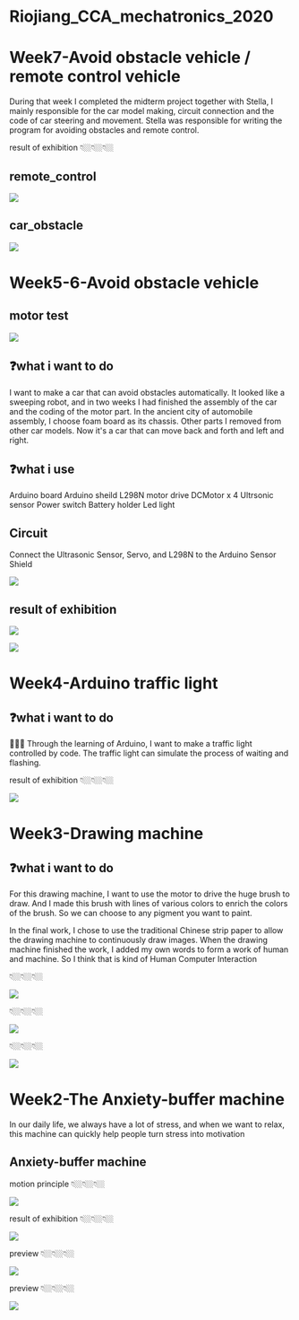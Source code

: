 # Riojiang_CCA_mechatronics_2020
# 

# Week7-Avoid obstacle vehicle / remote control vehicle

During that week I completed the midterm project together with Stella, I mainly responsible for the car model making, circuit connection and the code of car steering and movement. Stella was responsible for writing the program for avoiding obstacles and remote control.

result of exhibition
👇🏼👇🏼👇🏼

## remote_control
<p align="center">
</p >
<img src = "./week7/remote_control.gif">


## car_obstacle
<p align="center">
</p >
<img src = "./week7/car_obstacle.gif">







# Week5-6-Avoid obstacle vehicle

## motor test
<p align="center">
</p >
<img src = "./week5-6/motor test.gif">

## ❓what i want to do 
I want to make a car that can avoid obstacles automatically. It looked like a sweeping robot, and in two weeks I had finished the assembly of the car and the coding of the motor part. In the ancient city of automobile assembly, I choose foam board as its chassis. Other parts I removed from other car models. Now it's a car that can move back and forth and left and right.

## ❓what i use
Arduino board 
Arduino sheild 
L298N motor drive 
DCMotor x 4
Ultrsonic sensor
Power switch 
Battery holder
Led light 

## Circuit 
Connect the Ultrasonic Sensor, Servo, and L298N to the Arduino Sensor Shield

<p align="center">
</p >
<img src = "./week5-6/circuit.png">

##  result of exhibition
<p align="center">
</p >
<img src = "./week5-6/preview.JPG">

<p align="center">
</p >
<img src = "./week5-6/preview2.JPG">

# 
# 
# 
# 
# 
# 

# Week4-Arduino traffic light

## ❓what i want to do 
🚥🚥🚥
Through the learning of Arduino, I want to make a traffic light controlled by code. The traffic light can simulate the process of waiting and flashing.

result of exhibition
👇🏼👇🏼👇🏼
<p align="center">
</p >
<img src = "./week4/traffic_light/traffic%20light%20.gif">

# 
# 
# 
# 
# 
# 
# 

# Week3-Drawing machine

## ❓what i want to do 
For this drawing machine, I want to use the motor to drive the huge brush to draw. And I made this brush with lines of various colors to enrich the colors of the brush. So we can choose to any pigment you want to paint.

In the final work, I chose to use the traditional Chinese strip paper to allow the drawing machine to continuously draw images. When the drawing machine finished the work, I added my own words to form a work of human and machine. So I think that is kind of Human Computer Interaction

👇🏼👇🏼👇🏼
<p align="center">
</p >
<img src = "./week3/demo.gif">

👇🏼👇🏼👇🏼
<p align="center">
</p >
<img src = "./week3/preview1.png">


👇🏼👇🏼👇🏼
<p align="center">
</p >
<img src = "./week3/preview2.png">

# 
# 
# 
# 
# 
# 
# 

# Week2-The Anxiety-buffer machine
In our daily life, we always have a lot of stress, and when we want to relax, this machine can quickly help people turn stress into motivation


## Anxiety-buffer machine

motion principle
👇🏼👇🏼👇🏼
<p align="center">
</p >
<img src = "./week2/The%20Anxiety-buffer.gif">


result of exhibition
👇🏼👇🏼👇🏼
<p align="center">
</p >
<img src = "./week2/The%20Anxiety-buffer2.gif">

preview
👇🏼👇🏼👇🏼
<p align="center">
</p >
<img src = "./week2/preview.JPG">


preview
👇🏼👇🏼👇🏼
<p align="center">
</p >
<img src = "./week2/preview2.JPG">

